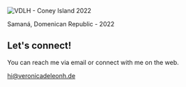 ![VDLH - Coney Island 2022](images/vdlh-samana.jpg)

<p class="photo-footnote">Samaná, Domenican Republic - 2022</p>

## Let's connect!

You can reach me via email or connect with me on the web.

<a style="font-weight:600" href="mailto:hi@veronicadeleonh.de">hi@veronicadeleonh.de</a>
